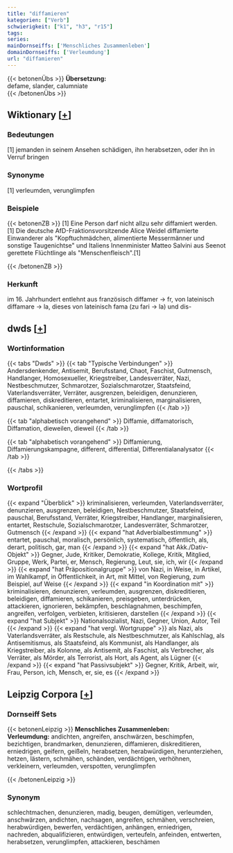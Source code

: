 ```yaml
---
title: "diffamieren"
kategorien: ["Verb"]
schwierigkeit: ["k1", "h3", "r15"]
tags:
series:
mainDornseiffs: ['Menschliches Zusammenleben']
domainDornseiffs: ['Verleumdung']
url: "diffamieren"
---
```


{{< betonenÜbs >}}
**Übersetzung:**  
defame, slander, calumniate  
{{< /betonenÜbs >}}

## Wiktionary [[+](https://de.wiktionary.org/wiki/diffamieren)]

### Bedeutungen
[1] jemanden in seinem Ansehen schädigen, ihn herabsetzen, oder ihn in Verruf bringen  

### Synonyme
[1] verleumden, verunglimpfen  

### Beispiele
{{< betonenZB >}}
[1] Eine Person darf nicht allzu sehr diffamiert werden.  
[1] Die deutsche AfD-Fraktionsvorsitzende Alice Weidel diffamierte Einwanderer als "Kopftuchmädchen, alimentierte Messermänner und sonstige Taugenichtse" und Italiens Innenminister Matteo Salvini aus Seenot gerettete Flüchtlinge als "Menschenfleisch".[1]  

{{< /betonenZB >}}
### Herkunft
im 16. Jahrhundert entlehnt aus französisch diffamer → fr, von lateinisch diffamare → la, dieses von lateinisch fama (zu fari → la) und dis-  



## dwds [[+](https://www.dwds.de/wb/diffamieren)]

### Wortinformation
{{< tabs "Dwds" >}}
{{< tab "Typische Verbindungen" >}}
Andersdenkender, Antisemit, Berufsstand, Chaot, Faschist, Gutmensch, Handlanger, Homosexueller, Kriegstreiber, Landesverräter, Nazi, Nestbeschmutzer, Schmarotzer, Sozialschmarotzer, Staatsfeind, Vaterlandsverräter, Verräter, ausgrenzen, beleidigen, denunzieren, diffamieren, diskreditieren, entartet, kriminalisieren, marginalisieren, pauschal, schikanieren, verleumden, verunglimpfen
{{< /tab >}}

{{< tab "alphabetisch vorangehend" >}}
Diffamie, diffamatorisch, Diffamation, dieweilen, dieweil
{{< /tab >}}

{{< tab "alphabetisch vorangehend" >}}
Diffamierung, Diffamierungskampagne, different, differential, Differentialanalysator
{{< /tab >}}

{{< /tabs >}}

### Wortprofil
{{< expand "Überblick" >}} kriminalisieren, verleumden, Vaterlandsverräter, denunzieren, ausgrenzen, beleidigen, Nestbeschmutzer, Staatsfeind, pauschal, Berufsstand, Verräter, Kriegstreiber, Handlanger, marginalisieren, entartet, Restschule, Sozialschmarotzer, Landesverräter, Schmarotzer, Gutmensch {{< /expand >}}
{{< expand "hat Adverbialbestimmung" >}} entartet, pauschal, moralisch, persönlich, systematisch, öffentlich, als, derart, politisch, gar, man {{< /expand >}}
{{< expand "hat Akk./Dativ-Objekt" >}} Gegner, Jude, Kritiker, Demokratie, Kollege, Kritik, Mitglied, Gruppe, Werk, Partei, er, Mensch, Regierung, Leut, sie, ich, wir {{< /expand >}}
{{< expand "hat Präpositionalgruppe" >}} von Nazi, in Weise, in Artikel, im Wahlkampf, in Öffentlichkeit, in Art, mit Mittel, von Regierung, zum Beispiel, auf Weise {{< /expand >}}
{{< expand "in Koordination mit" >}} kriminalisieren, denunzieren, verleumden, ausgrenzen, diskreditieren, beleidigen, diffamieren, schikanieren, preisgeben, unterdrücken, attackieren, ignorieren, bekämpfen, beschlagnahmen, beschimpfen, angreifen, verfolgen, verbieten, kritisieren, darstellen {{< /expand >}}
{{< expand "hat Subjekt" >}} Nationalsozialist, Nazi, Gegner, Union, Autor, Teil {{< /expand >}}
{{< expand "hat vergl. Wortgruppe" >}} als Nazi, als Vaterlandsverräter, als Restschule, als Nestbeschmutzer, als Kahlschlag, als Antisemitismus, als Staatsfeind, als Kommunist, als Handlanger, als Kriegstreiber, als Kolonne, als Antisemit, als Faschist, als Verbrecher, als Verräter, als Mörder, als Terrorist, als Hort, als Agent, als Lügner {{< /expand >}}
{{< expand "hat Passivsubjekt" >}} Gegner, Kritik, Arbeit, wir, Frau, Person, ich, Mensch, er, sie, es {{< /expand >}}

## Leipzig Corpora [[+](https://corpora.uni-leipzig.de/en/res?word=diffamieren&corpusId=deu_newscrawl-public_2018)]

### Dornseiff Sets
{{< betonenLeipzig >}}
**Menschliches Zusammenleben:**  
**Verleumdung:** andichten, angreifen, anschwärzen, beschimpfen, bezichtigen, brandmarken, denunzieren, diffamieren, diskreditieren, erniedrigen, geifern, geißeln, herabsetzen, herabwürdigen, herunterziehen, hetzen, lästern, schmähen, schänden, verdächtigen, verhöhnen, verkleinern, verleumden, verspotten, verunglimpfen  

{{< /betonenLeipzig >}}

### Synonym
schlechtmachen, denunzieren, madig, beugen, demütigen, verleumden, anschwärzen, andichten, nachsagen, angreifen, schmähen, verschreien, herabwürdigen, bewerfen, verdächtigen, anhängen, erniedrigen, nachreden, abqualifizieren, entwürdigen, verteufeln, anfeinden, entwerten, herabsetzen, verunglimpfen, attackieren, beschämen

